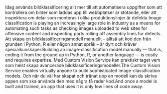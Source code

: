 <span data-ttu-id="d66bb-101">Idag används bildklassificering allt mer till att automatisera uppgifter som att kontrollera om bilder som laddas upp till webbplatser är stötande, eller att inspektera om delar som monteras i olika produktionslinjer är defekta.</span><span class="sxs-lookup"><span data-stu-id="d66bb-101">Image classification is playing an increasingly large role in industry as a means for automating such tasks as checking images uploaded to web sites for offensive content and inspecting parts rolling off assembly lines for defects.</span></span> <span data-ttu-id="d66bb-102">Att skapa en bildklassificeringsmodell manuellt – alltså att kod den från grunden i Python, R eller någon annat språk – är dyrt och kräver specialkunskaper.</span><span class="sxs-lookup"><span data-stu-id="d66bb-102">Building an image-classification model manually — that is, coding it from the ground up in Python, R, or another language — is costly and requires expertise.</span></span> <span data-ttu-id="d66bb-103">Med Custom Vision Service kan praktiskt taget vem som helst skapa avancerade bildklassificeringsmodeller.</span><span class="sxs-lookup"><span data-stu-id="d66bb-103">The Custom Vision Service enables virtually anyone to build sophisticated image-classification models.</span></span> <span data-ttu-id="d66bb-104">Och när du väl har skapat och tränat upp en modell kan du skriva appen som ska använda den med några få rader kod.</span><span class="sxs-lookup"><span data-stu-id="d66bb-104">And once a model is built and trained, an app that uses it is only few lines of code away.</span></span>